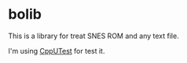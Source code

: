 # bolib

This is a library for treat SNES ROM and any text file.

I'm using [CppUTest](http://cpputest.github.com) for test it.


